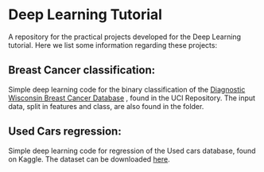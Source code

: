 # Deep Learning Tutorial

A repository for the practical projects developed for the Deep Learning tutorial. Here we list some information regarding these projects:

## Breast Cancer classification:

Simple deep learning code for the binary classification of the [Diagnostic Wisconsin Breast Cancer Database](https://archive.ics.uci.edu/ml/datasets/Breast+Cancer+Wisconsin+%28Diagnostic%29) , found in the UCI Repository. The input data, split in features and class, are also found in the folder.

## Used Cars regression:

Simple deep learning code for regression of the Used cars database, found on Kaggle. The dataset can be downloaded [here](https://www.kaggle.com/orgesleka/used-cars-database).

